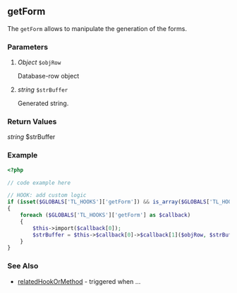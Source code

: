 getForm
----------------

The `getForm` allows to manipulate the generation of the forms.


### Parameters ###

1. *Object* `$objRow`

	Database-row object
	
2. *string* `$strBuffer`

	Generated string.



### Return Values ###

*string* $strBuffer


### Example ###

```php
<?php

// code example here

// HOOK: add custom logic
if (isset($GLOBALS['TL_HOOKS']['getForm']) && is_array($GLOBALS['TL_HOOKS']['getForm']))
{
	foreach ($GLOBALS['TL_HOOKS']['getForm'] as $callback)
	{
		$this->import($callback[0]);
		$strBuffer = $this->$callback[0]->$callback[1]($objRow, $strBuffer);
	}
}

```


### See Also ###

- [relatedHookOrMethod](relatedHookOrMethod) - triggered when ...
